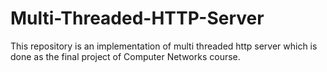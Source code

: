 # Multi-Threaded-HTTP-Server
This repository is an implementation of multi threaded http server which is done as the final project of Computer Networks course.
